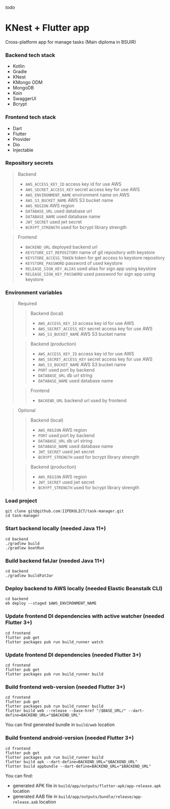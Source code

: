 _todo_

# KNest + Flutter app

Cross-platform app for manage tasks (Main diploma in BSUIR)

### Backend tech stack

- Kotlin
- Gradle
- KNest
- KMongo ODM
- MongoDB
- Koin
- SwaggerUI
- Bcrypt

### Frontend tech stack

- Dart
- Flutter
- Provider
- Dio
- Injectable

### Repository secrets

> Backend
>
> - `AWS_ACCESS_KEY_ID` access key id for use AWS
> - `AWS_SECRET_ACCESS_KEY` secret access key for use AWS
> - `AWS_ENVIRONMENT_NAME` environment name on AWS
> - `AWS_S3_BUCKET_NAME` AWS S3 bucket name
> - `AWS_REGION` AWS region
> - `DATABASE_URL` used database url
> - `DATABASE_NAME` used database name
> - `JWT_SECRET` used jwt secret
> - `BCRYPT_STRENGTH` used for bcrypt library strength

> Frontend
>
> - `BACKEND_URL` deployed backend url
> - `KEYSTORE_GIT_REPOSITORY` name of git repository with keystore
> - `KEYSTORE_ACCESS_TOKEN` token for get access to keystore repository
> - `KEYSTORE_PASSWORD` password of used keystore
> - `RELEASE_SIGN_KEY_ALIAS` used alias for sign app using keystore
> - `RELEASE_SIGN_KEY_PASSWORD` used password for sign app using keystore

### Environment variables

> Required
>
> > Backend (local)
> >
> > - `AWS_ACCESS_KEY_ID` access key id for use AWS
> > - `AWS_SECRET_ACCESS_KEY` secret access key for use AWS
> > - `AWS_S3_BUCKET_NAME` AWS S3 bucket name
>
> > Backend (production)
> >
> > - `AWS_ACCESS_KEY_ID` access key id for use AWS
> > - `AWS_SECRET_ACCESS_KEY` secret access key for use AWS
> > - `AWS_S3_BUCKET_NAME` AWS S3 bucket name
> > - `PORT` used port by backend
> > - `DATABASE_URL` db url string
> > - `DATABASE_NAME` used database name
>
> > Frontend
> >
> > - `BACKEND_URL` backend url used by frontend

> Optional
>
> > Backend (local)
> >
> > - `AWS_REGION` AWS region
> > - `PORT` used port by backend
> > - `DATABASE_URL` db url string
> > - `DATABASE_NAME` used database name
> > - `JWT_SECRET` used jwt secret
> > - `BCRYPT_STRENGTH` used for bcrypt library strength
>
> > Backend (production)
> >
> > - `AWS_REGION` AWS region
> > - `JWT_SECRET` used jwt secret
> > - `BCRYPT_STRENGTH` used for bcrypt library strength

### Load project

```shell
git clone git@github.com:IIPEKOLICT/task-manager.git
cd task-manager
```

### Start backend locally (needed Java 11+)

```shell
cd backend
./gradlew build
./gradlew bootRun
```

### Build backend fatJar (needed Java 11+)

```shell
cd backend
./gradlew buildFatJar
```

### Deploy backend to AWS locally (needed Elastic Beanstalk CLI)

```shell
cd backend
eb deploy --staged $AWS_ENVIRONMENT_NAME
```

### Update frontend DI dependencies with active watcher (needed Flutter 3+)

```shell
cd frontend
flutter pub get
flutter packages pub run build_runner watch
```

### Update frontend DI dependencies (needed Flutter 3+)

```shell
cd frontend
flutter pub get
flutter packages pub run build_runner build
```

### Build frontend web-version (needed Flutter 3+)

```shell
cd frontend
flutter pub get
flutter packages pub run build_runner build
flutter build web --release --base-href "/$BASE_URL/" --dart-define=BACKEND_URL="$BACKEND_URL"
```

You can find generated bundle in `build/web` location

### Build frontend android-version (needed Flutter 3+)

```shell
cd frontend
flutter pub get
flutter packages pub run build_runner build
flutter build apk --dart-define=BACKEND_URL="$BACKEND_URL"
flutter build appbundle --dart-define=BACKEND_URL="$BACKEND_URL"
```

You can find:

- generated APK file in `build/app/outputs/flutter-apk/app-release.apk` location
- generated AAB file in `build/app/outputs/bundle/release/app-release.aab` location
